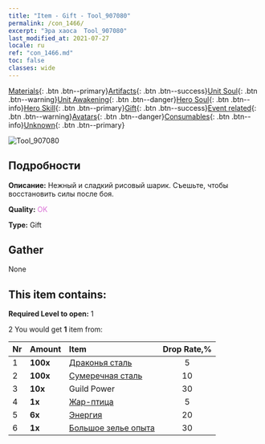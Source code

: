```yaml
---
title: "Item - Gift - Tool_907080"
permalink: /con_1466/
excerpt: "Эра хаоса  Tool_907080"
last_modified_at: 2021-07-27
locale: ru
ref: "con_1466.md"
toc: false
classes: wide
---
```

 [Materials](/ItemsRU/){: .btn .btn--primary}[Artifacts](/ItemsRU/Artifacts/){: .btn .btn--success}[Unit Soul](/ItemsRU/UnitSoul/){: .btn .btn--warning}[Unit Awakening](/ItemsRU/UnitAwakening/){: .btn .btn--danger}[Hero Soul](/ItemsRU/HeroSoul/){: .btn .btn--info}[Hero Skill](/ItemsRU/HeroSkill/){: .btn .btn--primary}[Gift](/ItemsRU/Gift/){: .btn .btn--success}[Event related](/ItemsRU/Events/){: .btn .btn--warning}[Avatars](/ItemsRU/Avatars/){: .btn .btn--danger}[Consumables](/ItemsRU/Consumables/){: .btn .btn--info}[Unknown](/ItemsRU/Unknown/){: .btn .btn--primary}

 ![Tool_907080](/images/t/i_907080.png)

## Подробности
 **Описание:** Нежный и сладкий рисовый шарик. Съешьте, чтобы восстановить силы после боя.

 **Quality:** <span style="color: #DA70D6">OK</span>

 **Type:** Gift

## Gather

  None

## This item contains:

 **Required Level to open:** 1

 2 You would get **1** item  from:

  | Nr | Amount |     Item    | Drop Rate,% |
  |:---|:-------|:------------|:---------:|
  | 1 |  **100x** | [Драконья сталь](/ItemsRU/con_880/) | 5 | 
  | 2 |  **100x** | [Сумеречная сталь](/ItemsRU/con_881/) | 10 | 
  | 3 |  **10x** | Guild Power | 30 | 
  | 4 |  **1x** | [Жар-птица](/ItemsRU/unt_268/) | 5 | 
  | 5 |  **6x** | [Энергия](/ItemsRU/con_900/) | 20 | 
  | 6 |  **1x** | [Большое зелье опыта](/ItemsRU/con_702/) | 30 | 
